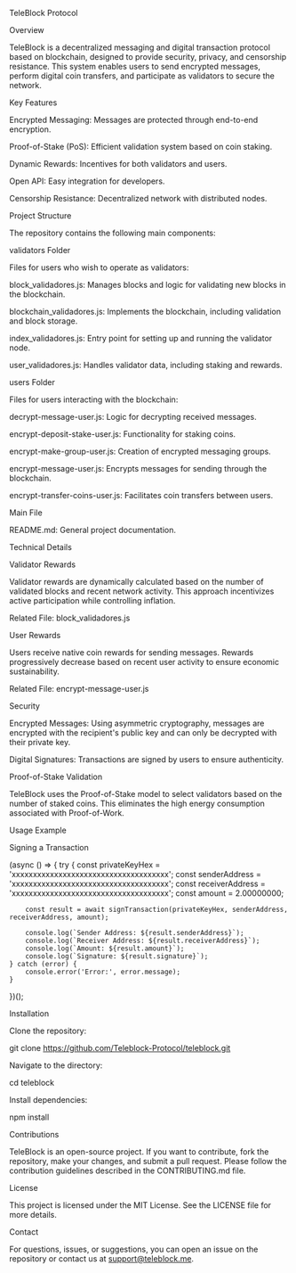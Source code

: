 TeleBlock Protocol

Overview

TeleBlock is a decentralized messaging and digital transaction protocol based on blockchain, designed to provide security, privacy, and censorship resistance. This system enables users to send encrypted messages, perform digital coin transfers, and participate as validators to secure the network.

Key Features

Encrypted Messaging: Messages are protected through end-to-end encryption.

Proof-of-Stake (PoS): Efficient validation system based on coin staking.

Dynamic Rewards: Incentives for both validators and users.

Open API: Easy integration for developers.

Censorship Resistance: Decentralized network with distributed nodes.

Project Structure

The repository contains the following main components:

validators Folder

Files for users who wish to operate as validators:

block_validadores.js: Manages blocks and logic for validating new blocks in the blockchain.

blockchain_validadores.js: Implements the blockchain, including validation and block storage.

index_validadores.js: Entry point for setting up and running the validator node.

user_validadores.js: Handles validator data, including staking and rewards.

users Folder

Files for users interacting with the blockchain:

decrypt-message-user.js: Logic for decrypting received messages.

encrypt-deposit-stake-user.js: Functionality for staking coins.

encrypt-make-group-user.js: Creation of encrypted messaging groups.

encrypt-message-user.js: Encrypts messages for sending through the blockchain.

encrypt-transfer-coins-user.js: Facilitates coin transfers between users.

Main File

README.md: General project documentation.

Technical Details

Validator Rewards

Validator rewards are dynamically calculated based on the number of validated blocks and recent network activity. This approach incentivizes active participation while controlling inflation.

Related File: block_validadores.js

User Rewards

Users receive native coin rewards for sending messages. Rewards progressively decrease based on recent user activity to ensure economic sustainability.

Related File: encrypt-message-user.js

Security

Encrypted Messages: Using asymmetric cryptography, messages are encrypted with the recipient's public key and can only be decrypted with their private key.

Digital Signatures: Transactions are signed by users to ensure authenticity.

Proof-of-Stake Validation

TeleBlock uses the Proof-of-Stake model to select validators based on the number of staked coins. This eliminates the high energy consumption associated with Proof-of-Work.

Usage Example

Signing a Transaction

(async () => {
    try {
        const privateKeyHex = 'xxxxxxxxxxxxxxxxxxxxxxxxxxxxxxxxxxxxx';
        const senderAddress = 'xxxxxxxxxxxxxxxxxxxxxxxxxxxxxxxxxxxxx';
        const receiverAddress = 'xxxxxxxxxxxxxxxxxxxxxxxxxxxxxxxxxxxxx';
        const amount = 2.00000000;

        const result = await signTransaction(privateKeyHex, senderAddress, receiverAddress, amount);

        console.log(`Sender Address: ${result.senderAddress}`);
        console.log(`Receiver Address: ${result.receiverAddress}`);
        console.log(`Amount: ${result.amount}`);
        console.log(`Signature: ${result.signature}`);
    } catch (error) {
        console.error('Error:', error.message);
    }
})();

Installation

Clone the repository:

git clone https://github.com/Teleblock-Protocol/teleblock.git

Navigate to the directory:

cd teleblock

Install dependencies:

npm install

Contributions

TeleBlock is an open-source project. If you want to contribute, fork the repository, make your changes, and submit a pull request. Please follow the contribution guidelines described in the CONTRIBUTING.md file.

License

This project is licensed under the MIT License. See the LICENSE file for more details.

Contact

For questions, issues, or suggestions, you can open an issue on the repository or contact us at support@teleblock.me.
